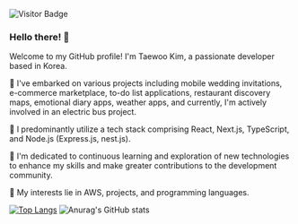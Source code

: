 ![Visitor Badge](https://visitor-badge.laobi.icu/badge?page_id=rlaxodn322.rlaxodn322)
### Hello there! 👋

Welcome to my GitHub profile! I'm Taewoo Kim, a passionate developer based in Korea.

🔭 I've embarked on various projects including mobile wedding invitations, e-commerce marketplace, to-do list applications, restaurant discovery maps, emotional diary apps, weather apps, and currently, I'm actively involved in an electric bus project.

🚀 I predominantly utilize a tech stack comprising React, Next.js, TypeScript, and Node.js (Express.js, nest.js).

🌱 I'm dedicated to continuous learning and exploration of new technologies to enhance my skills and make greater contributions to the development community.

💬 My interests lie in AWS, projects, and programming languages.

[![Top Langs](https://github-readme-stats.vercel.app/api/top-langs/?username=rlaxodn322&layout=compact&theme=radical)](https://github.com/anuraghazra/github-readme-stats)
![Anurag's GitHub stats](https://github-readme-stats.vercel.app/api?username=rlaxodn322&show_icons=true&theme=radical)

